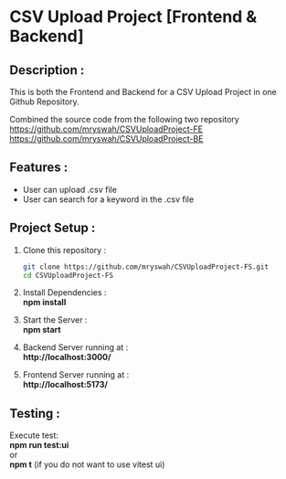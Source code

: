 # CSV Upload Project [Frontend & Backend]

##  Description :
This is both the Frontend and Backend for a CSV Upload Project in one Github Repository.

Combined the source code from the following two repository 
https://github.com/mryswah/CSVUploadProject-FE
https://github.com/mryswah/CSVUploadProject-BE

## Features :
- User can upload .csv file
- User can search for a keyword in the .csv file

## Project Setup :
1. Clone this repository :
	```bash
	git clone https://github.com/mryswah/CSVUploadProject-FS.git
	cd CSVUploadProject-FS
	```
2. Install Dependencies :
   <br>**npm install**
   
3. Start the Server :
   <br>**npm start**

5. Backend Server running at :
   <br>**http://localhost:3000/**
   
6. Frontend Server running at : 
   <br>**http://localhost:5173/**
   
## Testing : 
Execute test: 
<br>**npm run test:ui** 
<br>or
<br>**npm t** (if you do not want to use vitest ui)